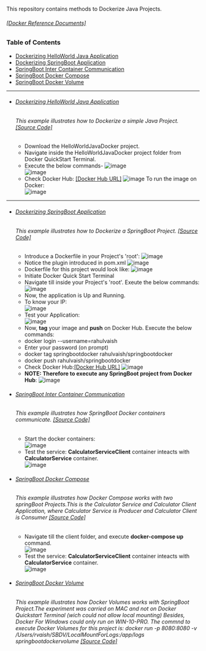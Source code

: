 This repository contains methods to Dockerize Java Projects.

###### [[Docker Reference Documents]](https://github.com/rahulvaish/ReferenceDocuments/tree/master/UnderstandingDocker)

### Table of Contents
  - <a href='#Dockerizing-helloworld-java-application'>Dockerizing HelloWorld Java Application</a> 
  - <a href='#dockerizing-springboot-application'>Dockerizing SpringBoot Application</a> 
  - <a href='#springboot-inter-container-communication'>SpringBoot Inter Container Communication</a> 
  - <a href='#springboot-docker-compose'>SpringBoot Docker Compose</a> 
  - <a href='#springboot-docker-volume'>SpringBoot Docker Volume</a> 
  
<hr>

- ###### [Dockerizing HelloWorld Java Application](https://github.com/rahulvaish/Docker-Java/tree/HelloDocker/HelloWorldJavaDocker) 
   ###### This example illustrates how to Dockerize a simple Java Project. [[Source Code]](https://github.com/rahulvaish/Docker-Java/tree/HelloDocker)
   * Download the HelloWorldJavaDocker project.
   * Navigate inside the HelloWorldJavaDocker project folder from Docker QuickStart Terminal.
   * Execute the below commands-
   ![image](https://user-images.githubusercontent.com/689226/50370746-6195f780-05d2-11e9-90b9-b34824d24a36.png)   
   ![image](https://user-images.githubusercontent.com/689226/50370760-9609b380-05d2-11e9-8beb-73244f00a763.png)
   * Check Docker Hub: [[Docker Hub URL]](https://cloud.docker.com/repository/docker/rahulvaish/helloworldjavadocker)
   ![image](https://user-images.githubusercontent.com/689226/50370779-f0a30f80-05d2-11e9-9421-947f4c90d509.png)
   To run the image on Docker: </br>
   ![image](https://user-images.githubusercontent.com/689226/53510292-a44ce200-3ae3-11e9-95cc-aa1c10bbf99e.png)

 <hr>

- ###### [Dockerizing SpringBoot Application](https://github.com/rahulvaish/Docker-Java/tree/SpringBootDocker) 
   ###### This example illustrates how to Dockerize a SpringBoot Project. [[Source Code]](https://github.com/rahulvaish/Docker-Java/tree/SpringBootDocker)
   - Introduce a Dockerfile in your Project's 'root':
   ![image](https://user-images.githubusercontent.com/689226/64903001-1aefac80-d6cf-11e9-8283-057bbf17d8d0.png)
   - Notice the plugin introduced in pom.xml 
   ![image](https://user-images.githubusercontent.com/689226/50370570-2a721700-05cf-11e9-80b1-98e85560114d.png)
  - Dockerfile for this project would look like:
   ![image](https://user-images.githubusercontent.com/689226/50369597-44572e00-05be-11e9-8770-753592e37ca4.png)
  - Initiate Docker Quick Start Terminal
  - Navigate till inside your Project's 'root'. Exeute the below commands:
   ![image](https://user-images.githubusercontent.com/689226/50369643-145c5a80-05bf-11e9-9ce1-9ce8e4b809f9.png)
  - Now, the application is Up and Running.
  - To know your IP:</br>
   ![image](https://user-images.githubusercontent.com/689226/50369691-8af95800-05bf-11e9-9763-489b66899c94.png)
  - Test your Application:</br>
   ![image](https://user-images.githubusercontent.com/689226/50369706-ae240780-05bf-11e9-91ff-0c4716ecacf8.png)
  - Now, **tag** your image and **push** on Docker Hub. Execute the below commands:
  - docker login --username=rahulvaish
  - Enter your password (on prompt)
  - docker tag springbootdocker rahulvaish/springbootdocker
  - docker push rahulvaish/springbootdocker
  - Check Docker Hub:[[Docker Hub URL]](https://cloud.docker.com/u/rahulvaish/repository/docker/rahulvaish/springbootdocker)
  ![image](https://user-images.githubusercontent.com/689226/50370495-c00ca700-05cd-11e9-97a3-1f33262301b7.png)
  - **NOTE: Therefore to execute any SpringBoot project from Docker Hub**:
   ![image](https://user-images.githubusercontent.com/689226/50369766-9731e500-05c0-11e9-935e-b345b93ad8d4.png)



- ###### [SpringBoot Inter Container Communication](https://github.com/rahulvaish/Docker-Java/tree/SpringBootContainerIO) 
   ###### This example illustrates how SpringBoot Docker containers communicate. [[Source Code]](https://github.com/rahulvaish/Docker-Java/tree/SpringBootContainerIO)
   - Start the docker containers: </br>
     ![image](https://user-images.githubusercontent.com/689226/66031134-69e76f80-e520-11e9-8900-63de8c17228a.png) </br>
   - Test the service: **CalculatorServiceClient** container inteacts with **CalculatorService** container.  </br>
     ![image](https://user-images.githubusercontent.com/689226/66031077-491f1a00-e520-11e9-9b79-400d738e9622.png)


- ###### [SpringBoot Docker Compose](https://github.com/rahulvaish/Docker-Java/tree/DockerCompose) 
   ###### This example illustrates how Docker Compose works with two springBoot Projects.This is the Calculator Service and Calculator Client Application, where Calculator Service is *Producer* and Calculator Client is *Consumer* [[Source Code]](https://github.com/rahulvaish/Docker-Java/tree/DockerCompose)
   - Navigate till the client folder, and execute **docker-compose up** command. </br>
   ![image](https://user-images.githubusercontent.com/689226/58763623-c8a0da80-857a-11e9-8e4a-cc6285256e85.png)
   - Test the service: **CalculatorServiceClient** container inteacts with **CalculatorService** container.  </br>
   ![image](https://user-images.githubusercontent.com/689226/58763657-33521600-857b-11e9-993f-b00d76e402d0.png)


- ###### [SpringBoot Docker Volume](https://github.com/rahulvaish/Docker-Java/tree/SpringBootDockerVolume) 
   ###### This example illustrates how Docker Volumes works with SpringBoot Project.The experiment was carried on *MAC* and not on *Docker Quickstart Terminal* (wich could not allow local mounting) Besides, *Docker For Windows* could only run on *WIN-10-PRO*. The commnd to execute Docker Volumes for this project is: *docker run -p 8080:8080 -v /Users/rvaish/SBDV/LocalMountForLogs:/app/logs springbootdockervolume* [[Source Code]](https://github.com/rahulvaish/Docker-Java/tree/SpringBootDockerVolume)


